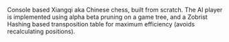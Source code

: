 Console based Xiangqi aka Chinese chess, built from scratch.
The AI player is implemented using alpha beta pruning on a game tree, and a Zobrist Hashing based transposition table for maximum efficiency (avoids recalculating positions).
